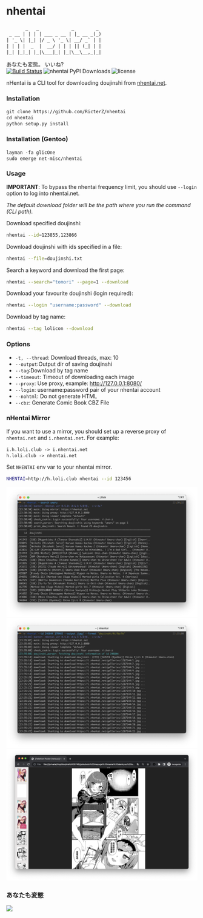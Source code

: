 nhentai
=======
           _   _            _        _
     _ __ | | | | ___ _ __ | |_ __ _(_)
    | '_ \| |_| |/ _ \ '_ \| __/ _` | |
    | | | |  _  |  __/ | | | || (_| | |
    |_| |_|_| |_|\___|_| |_|\__\__,_|_|

あなたも変態。 いいね?  
[![Build Status](https://travis-ci.org/RicterZ/nhentai.svg?branch=master)](https://travis-ci.org/RicterZ/nhentai) ![nhentai PyPI Downloads](https://img.shields.io/pypi/dm/nhentai.svg) ![![license](https://opensource.org/licenses/MIT)](https://img.shields.io/cocoapods/l/AFNetworking.svg)


nHentai is a CLI tool for downloading doujinshi from [nhentai.net](http://nhentai.net).

### Installation

    git clone https://github.com/RicterZ/nhentai
    cd nhentai
    python setup.py install
    
### Installation (Gentoo)

    layman -fa glicOne
    sudo emerge net-misc/nhentai

### Usage
**IMPORTANT**: To bypass the nhentai frequency limit, you should use `--login` option to log into nhentai.net.

*The default download folder will be the path where you run the command (CLI path).*

Download specified doujinshi:
```bash
nhentai --id=123855,123866
```

Download doujinshi with ids specified in a file:
```bash
nhentai --file=doujinshi.txt
```

Search a keyword and download the first page:
```bash
nhentai --search="tomori" --page=1 --download
```

Download your favourite doujinshi (login required):
```bash
nhentai --login "username:password" --download
```

Download by tag name:
```bash
nhentai --tag lolicon --download
```

### Options

+ `-t, --thread`: Download threads, max: 10  
+ `--output`:Output dir of saving doujinshi  
+ `--tag`:Download by tag name  
+ `--timeout`: Timeout of downloading each image   
+ `--proxy`: Use proxy, example: http://127.0.0.1:8080/  
+ `--login`: username:password pair of your nhentai account  
+ `--nohtml`: Do not generate HTML  
+ `--cbz`: Generate Comic Book CBZ File  

### nHentai Mirror
If you want to use a mirror, you should set up a reverse proxy of `nhentai.net` and `i.nhentai.net`.
For example:

    i.h.loli.club -> i.nhentai.net
    h.loli.club -> nhentai.net

Set `NHENTAI` env var to your nhentai mirror.
```bash
NHENTAI=http://h.loli.club nhentai --id 123456
```

![](./images/search.png)  
![](./images/download.png)  
![](./images/viewer.png)  

### あなたも変態
![](./images/image.jpg)
